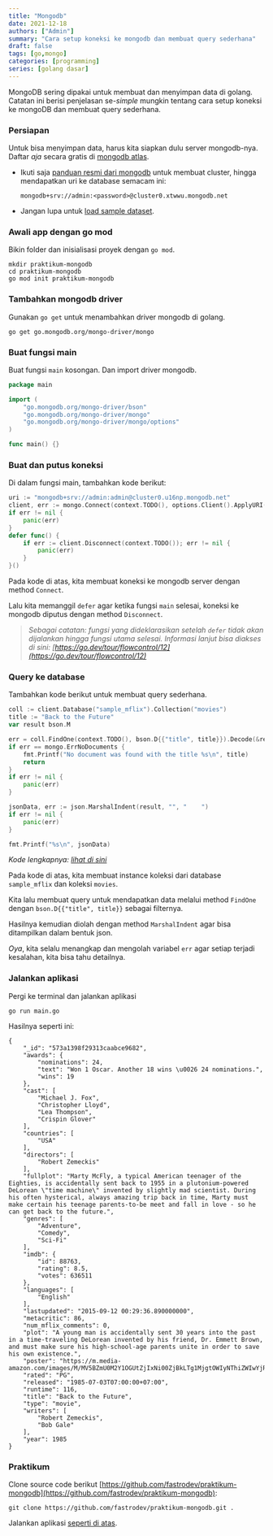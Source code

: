 ```yaml
---
title: "Mongodb"
date: 2021-12-18
authors: ["Admin"]
summary: "Cara setup koneksi ke mongodb dan membuat query sederhana"
draft: false
tags: [go,mongo]
categories: [programming]
series: [golang dasar]
---
```


MongoDB sering dipakai untuk membuat dan menyimpan data di golang. Catatan ini berisi penjelasan se-*simple* mungkin tentang cara setup koneksi ke mongoDB dan membuat query sederhana.

### Persiapan

Untuk bisa menyimpan data, harus kita siapkan dulu server mongodb-nya. Daftar *aja* secara gratis di [mongodb atlas](https://www.mongodb.com/cloud/atlas/register). 

- Ikuti saja [panduan resmi dari mongodb](https://docs.mongodb.com/drivers/go/current/quick-start/#create-a-mongodb-cluster) untuk membuat cluster, hingga mendapatkan uri ke database semacam ini: 

    ```
    mongodb+srv://admin:<password>@cluster0.xtwwu.mongodb.net
    ```
- Jangan lupa untuk [load sample dataset](https://docs.atlas.mongodb.com/sample-data/available-sample-datasets/).

### Awali app dengan go mod

Bikin folder dan inisialisasi proyek dengan `go mod`.

```
mkdir praktikum-mongodb
cd praktikum-mongodb
go mod init praktikum-mongodb
```

### Tambahkan mongodb driver

Gunakan `go get` untuk menambahkan driver mongodb di golang.
```
go get go.mongodb.org/mongo-driver/mongo
```

### Buat fungsi main
Buat fungsi `main` kosongan. Dan import driver mongodb.
```go
package main

import (
	"go.mongodb.org/mongo-driver/bson"
	"go.mongodb.org/mongo-driver/mongo"
	"go.mongodb.org/mongo-driver/mongo/options"
)

func main() {}
```

### Buat dan putus koneksi
Di dalam fungsi main, tambahkan kode berikut:
```go
uri := "mongodb+srv://admin:admin@cluster0.u16np.mongodb.net"
client, err := mongo.Connect(context.TODO(), options.Client().ApplyURI(uri))
if err != nil {
    panic(err)
}
defer func() {
    if err := client.Disconnect(context.TODO()); err != nil {
        panic(err)
    }
}()
```
Pada kode di atas, kita membuat koneksi ke mongodb server dengan method `Connect`. 

Lalu kita memanggil `defer` agar ketika fungsi `main` selesai, koneksi ke mongodb diputus dengan method `Disconnect`.

> *Sebagai catatan: fungsi yang dideklarasikan setelah `defer` tidak akan dijalankan hingga fungsi utama selesai. Informasi lanjut bisa diakses di sini: [https://go.dev/tour/flowcontrol/12](https://go.dev/tour/flowcontrol/12)*

### Query ke database
Tambahkan kode berikut untuk membuat query sederhana.
```go
coll := client.Database("sample_mflix").Collection("movies")
title := "Back to the Future"
var result bson.M

err = coll.FindOne(context.TODO(), bson.D{{"title", title}}).Decode(&result)
if err == mongo.ErrNoDocuments {
    fmt.Printf("No document was found with the title %s\n", title)
    return
}
if err != nil {
    panic(err)
}

jsonData, err := json.MarshalIndent(result, "", "    ")
if err != nil {
    panic(err)
}

fmt.Printf("%s\n", jsonData)
```
*Kode lengkapnya: [lihat di sini](https://gist.github.com/ynwd/0d1454fd137ef6f8526f32ee84d35166)*

Pada kode di atas, kita membuat instance koleksi dari database `sample_mflix` dan koleksi `movies`. 

Kita lalu membuat query untuk mendapatkan data melalui method `FindOne` dengan  `bson.D{{"title", title}}` sebagai filternya.

Hasilnya kemudian diolah dengan method `MarshalIndent` agar bisa ditampilkan dalam bentuk json.

*Oya*, kita selalu menangkap dan mengolah variabel `err` agar setiap terjadi kesalahan, kita bisa tahu detailnya.

### Jalankan aplikasi
Pergi ke terminal dan jalankan aplikasi
```
go run main.go
```
Hasilnya seperti ini:
```
{
    "_id": "573a1398f29313caabce9682",
    "awards": {
        "nominations": 24,
        "text": "Won 1 Oscar. Another 18 wins \u0026 24 nominations.",
        "wins": 19
    },
    "cast": [
        "Michael J. Fox",
        "Christopher Lloyd",
        "Lea Thompson",
        "Crispin Glover"
    ],
    "countries": [
        "USA"
    ],
    "directors": [
        "Robert Zemeckis"
    ],
    "fullplot": "Marty McFly, a typical American teenager of the Eighties, is accidentally sent back to 1955 in a plutonium-powered DeLorean \"time machine\" invented by slightly mad scientist. During his often hysterical, always amazing trip back in time, Marty must make certain his teenage parents-to-be meet and fall in love - so he can get back to the future.",
    "genres": [
        "Adventure",
        "Comedy",
        "Sci-Fi"
    ],
    "imdb": {
        "id": 88763,
        "rating": 8.5,
        "votes": 636511
    },
    "languages": [
        "English"
    ],
    "lastupdated": "2015-09-12 00:29:36.890000000",
    "metacritic": 86,
    "num_mflix_comments": 0,
    "plot": "A young man is accidentally sent 30 years into the past in a time-traveling DeLorean invented by his friend, Dr. Emmett Brown, and must make sure his high-school-age parents unite in order to save his own existence.",
    "poster": "https://m.media-amazon.com/images/M/MV5BZmU0M2Y1OGUtZjIxNi00ZjBkLTg1MjgtOWIyNThiZWIwYjRiXkEyXkFqcGdeQXVyMTQxNzMzNDI@._V1_SY1000_SX677_AL_.jpg",
    "rated": "PG",
    "released": "1985-07-03T07:00:00+07:00",
    "runtime": 116,
    "title": "Back to the Future",
    "type": "movie",
    "writers": [
        "Robert Zemeckis",
        "Bob Gale"
    ],
    "year": 1985
}
```

### Praktikum
Clone source code berikut [https://github.com/fastrodev/praktikum-mongodb](https://github.com/fastrodev/praktikum-mongodb):
```
git clone https://github.com/fastrodev/praktikum-mongodb.git .
```

Jalankan aplikasi [seperti di atas](#jalankan-aplikasi).







